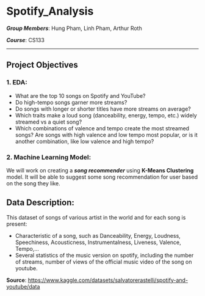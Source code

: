 # Spotify_Analysis
***Group Members***: Hung Pham, Linh Pham, Arthur Roth

***Course***:  CS133  

---
## Project Objectives
### 1.  EDA:      
- What are the top 10 songs on Spotify and YouTube? 
- Do high-tempo songs garner more streams?
- Do songs with longer or shorter titles have more streams on average?
- Which traits make a loud song (danceability, energy, tempo, etc.) widely streamed vs a quiet song?
- Which combinations of valence and tempo create the most streamed songs? Are songs with high valence and low tempo most popular, or is it another combination, like low valence and high tempo?
### 2. Machine Learning Model: 
We will work on creating a ***song recommender*** using **K-Means Clustering** model. It will be able to suggest some song recommendation for user based on the song they like.

## Data Description:
This dataset of songs of various artist in the world and for each song is present:
- Characteristic of a song, such as Danceability, Energy, Loudness, Speechiness, Acousticness, Instrumentalness, Liveness, Valence, Tempo,...
- Several statistics of the music version on spotify, including the number of streams, number of views of the official music video of the song on youtube.

**Source**: https://www.kaggle.com/datasets/salvatorerastelli/spotify-and-youtube/data


